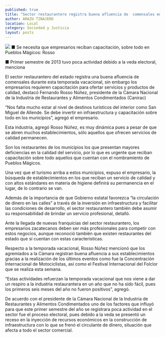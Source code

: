 ```yaml
---
published: true
title: "Sector restaurantero registra buena afluencia de  comensales en temporada vacacional: Canirac"
author: ARAZU TINAJERO
location: Local
category: Sociedad y Justicia
layout: posts
---
```


![](http://i.imgur.com/f494yzNm.jpg)
■ Se necesita que empresarios reciban capacitación, sobre todo en Pueblos Mágicos: Rosso

■ Primer semestre de 2013 tuvo poca actividad debido a la veda electoral, menciona

El sector restaurantero del estado registra una buena afluencia de comensales durante esta temporada vacacional, sin embargo los empresarios requieren capacitación para ofertar servicios y productos de calidad, destacó Fernando Rosso Núñez, presidente de la Cámara Nacional de la Industria de Restaurantes y Alimentos Condimentados (Canirac) 

“Nos falta mucho estar al nivel de destinos turísticos del interior como San Miguel de Allende. Se debe invertir en infraestructura y capacitación sobre todo en los municipios”, agregó el empresario.

Esta industria, agregó Rosso Núñez, es muy dinámica pues a pesar de que se abren muchos establecimientos, sólo aquellos que ofrecen servicios de calidad permanecen. 

Son los restaurantes de los municipios los que presentan mayores deficiencias en la calidad del servicio, por lo que es urgente que reciban capacitación sobre todo aquellos que cuentan con el nombramiento de Pueblos Mágicos.

Una vez que el turismo arriba a estos municipios, expuso el empresario, la búsqueda de establecimientos en los que reciban un servicio de calidad y con altos estándares en materia de higiene definirá su permanencia en el lugar, de lo contrario se van.

Además de la importancia de que Gobierno estatal favorezca “la circulación de dinero en las calles” a través de la inversión en infraestructura y facilitar las condiciones de desarrollo, el sector restaurantero también debe asumir su responsabilidad de brindar un servicio profesional, detalló.

Ante la llegada de nuevas franquicias del sector restaurantero, los empresarios zacatecanos deben ser más profesionales para competir con estos negocios, aunque reconoció también que existen restaurantes del estado que sí cuentan con estas características.

Respecto a la temporada vacacional, Rosso Núñez mencionó que los agremiados a la Cámara registran buena afluencia a sus establecimientos gracias a la realización de los últimos eventos como fue la Concentración Internacional de Motociclistas, así como el Festival Internacional del Folclor que se realiza esta semana.

“Estas actividades refuerzan la temporada vacacional que nos viene a dar un respiro a la industria restaurantera en un año que no ha sido fácil, pues los primeros seis meses del año no fueron positivos”, agregó.

De acuerdo con el presidente de la Cámara Nacional de la Industria de Restaurantes y Alimentos Condimentados uno de los factores que influyó para que este primer semestre del año se registrara poca actividad en el sector fue el proceso electoral, pues debido a la veda se presentó un receso en la inyección de recursos económicos en la construcción de infraestructura con lo que se frenó el circulante de dinero, situación que afecta a todo el sector comercial.
